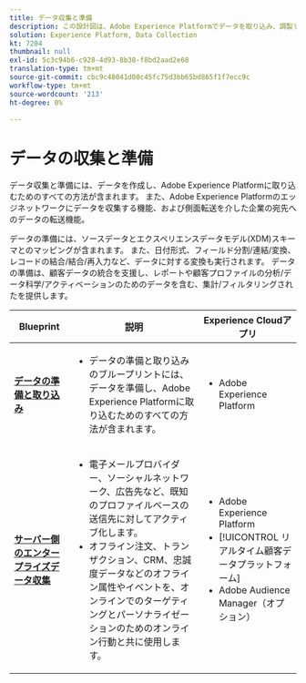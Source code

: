 ```yaml
---
title: データ収集と準備
description: この設計図は、Adobe Experience Platformでデータを取り込み、調製する方法をすべて示しています。
solution: Experience Platform, Data Collection
kt: 7204
thumbnail: null
exl-id: 5c3c94b6-c928-4d93-8b38-f8bd2aad2e68
translation-type: tm+mt
source-git-commit: cbc9c48041d00c45fc75d3bb65bd865f1f7ecc9c
workflow-type: tm+mt
source-wordcount: '213'
ht-degree: 0%

---
```


# データの収集と準備

データ収集と準備には、データを作成し、Adobe Experience Platformに取り込むためのすべての方法が含まれます。 また、Adobe Experience Platformのエッジネットワークにデータを収集する機能、および側面転送を介した企業の宛先へのデータの転送機能。

データの準備には、ソースデータとエクスペリエンスデータモデル(XDM)スキーマとのマッピングが含まれます。 また、日付形式、フィールド分割/連結/変換、レコードの結合/結合/再入力など、データに対する変換も実行されます。 データの準備は、顧客データの統合を支援し、レポートや顧客プロファイルの分析/データ科学/アクティベーションのためのデータを含む、集計/フィルタリングされたを提供します。

| Blueprint | 説明 | Experience Cloudアプリ |
|---|---|---|
| **[データの準備と取り込み](ingestion.md)** | <ul><li>データの準備と取り込みのブループリントには、データを準備し、Adobe Experience Platformに取り込むためのすべての方法が含まれます。</ul></li> | <ul><li> Adobe Experience Platform </ul></li> |
| **[サーバー側のエンタープライズデータ収集](server-side-collection.md)** | <ul><li>電子メールプロバイダー、ソーシャルネットワーク、広告先など、既知のプロファイルベースの送信先に対してアクティブ化します。 </li><li>オフライン注文、トランザクション、CRM、忠誠度データなどのオフライン属性やイベントを、オンラインでのターゲティングとパーソナライゼーションのためのオンライン行動と共に使用します。</li></ul> | <ul><li>Adobe Experience Platform</li><li> [!UICONTROL リアルタイム顧客データプラットフォーム]</li><li>Adobe Audience Manager（オプション）</li></ul> |
